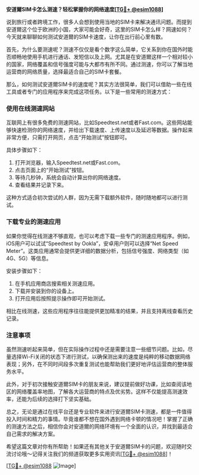 **安道爾SIM卡怎么测速？轻松掌握你的网络速度[[TG💪+ @esim1088](https://t.me/s/esim1088)]**

说到旅行或者跨境工作，很多人会想到使用当地的SIM卡来解决通讯问题。而提到安道爾这个位于欧洲的小国，大家可能会好奇，这里的SIM卡怎么样？网速如何？今天就来聊聊如何测试安道爾的SIM卡速度，让你在出行前心里有数。

首先，为什么要测速呢？测速不仅仅是看个数字这么简单，它关系到你在国外时能否顺畅地使用手机进行通话、发短信以及上网。尤其是在安道爾这样一个相对较小的国家，网络覆盖和信号强度可能与大都市有所不同。通过测速，你可以了解当地运营商的网络质量，选择最适合自己的SIM卡套餐。

那么，如何测试安道爾SIM卡的速度呢？其实方法很简单，我们可以借助一些在线工具或者专门的应用程序来完成这项任务。以下是一些常用的测速方式：

### 使用在线测速网站

互联网上有很多免费的测速网站，比如Speedtest.net或者Fast.com。这些网站能够快速检测你的网络速度，并给出下载速度、上传速度以及延迟等数据。操作起来非常方便，只需打开网页，点击“开始测试”按钮即可。

具体步骤如下：
1. 打开浏览器，输入Speedtest.net或Fast.com。
2. 点击页面上的“开始测试”按钮。
3. 等待几秒钟，系统会自动计算出你的网络速度。
4. 查看结果并记录下来。

这种方式适合初次尝试的人群，因为无需下载额外软件，随时随地都可以进行测试。

### 下载专业的测速应用

如果你觉得在线测速不够直观，也可以考虑下载一些专门的测速应用程序。例如，iOS用户可以试试“Speedtest by Ookla”，安卓用户则可以选择“Net Speed Meter”。这类应用通常会提供更详细的数据分析，包括信号强度、网络类型（如4G、5G）等信息。

安装步骤如下：
1. 在手机应用商店搜索相关测速应用。
2. 下载并安装到你的设备上。
3. 打开应用后按照提示操作即可开始测试。

相比在线测速，这些应用程序往往能提供更加精准的结果，并且支持离线查看历史记录。

### 注意事项

虽然测速听起来简单，但在实际操作过程中还是需要注意一些细节问题。比如，尽量选择Wi-Fi关闭的状态下进行测试，以确保测出来的速度是纯粹的移动数据网络表现；另外，在不同时间段多次重复测试也能帮助我们更好地评估运营商的整体服务水平。

此外，对于初次接触安道爾SIM卡的朋友来说，建议提前做好功课，比如查阅该地区的网络覆盖率地图，了解各大运营商的特点及优劣势。这样不仅能提高测速效率，还能为后续的选择打下坚实基础。

总之，无论是通过在线平台还是专业软件来进行安道爾SIM卡测速，都是一件值得投入时间和精力的事情。毕竟谁都不想在国外遇到网络卡顿的情况吧！掌握了正确的测速方法之后，相信你会对安道爾的网络环境有一个全面的认识，并找到最适合自己需求的解决方案。

希望这篇文章对你有所帮助！如果还有其他关于安道爾SIM卡的问题，欢迎随时交流讨论哦～记得关注我们的频道获取更多实用资讯[[TG💪+ @esim1088](https://t.me/s/esim1088)]！

[[TG💪+ @esim1088](https://t.me/s/esim1088) ![Image](https://i.postimg.cc/4NQfJmqS/Snipaste-2025-05-13-00-14-12.png)]